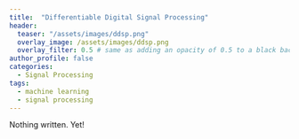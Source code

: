 ```yaml
---
title:  "Differentiable Digital Signal Processing"
header:
  teaser: "/assets/images/ddsp.png"
  overlay_image: /assets/images/ddsp.png
  overlay_filter: 0.5 # same as adding an opacity of 0.5 to a black background
author_profile: false
categories: 
  - Signal Processing
tags:
  - machine learning
  - signal processing
---
```

Nothing written. Yet!